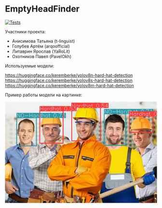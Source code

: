 # EmptyHeadFinder

[![Tests](https://github.com/YaRoLit/EmptyHeadFinder/actions/workflows/python-app.yml/badge.svg)](https://github.com/YaRoLit/EmptyHeadFinder/actions/workflows/python-app.yml)

Участники проекта:

- Анисимова Татьяна (t-linguist)
- Голубев Артём (arqoofficial)
- Литаврин Ярослав (YaRoLit)
- Охотников Павел (PavelOkh)

Используемые модели:

https://huggingface.co/keremberke/yolov8n-hard-hat-detection
https://huggingface.co/keremberke/yolov8s-hard-hat-detection
https://huggingface.co/keremberke/yolov8m-hard-hat-detection

Пример работы модели на картинке:

<img src = 'https://github.com/YaRoLit/EmptyHeadFinder/blob/main/images/stroiteli_analysed.jpg' alt = 'analysed image' align='left'/>
